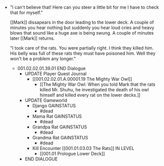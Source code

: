 - "I can't believe that! Here can you steer a little bit for me I have to check that for myself."
  
  [[Mark]] dissapears in the door leading to the lower deck. A couple of minutes you hear nothing but suddenly you hear loud cries and heavy blows that sound like a huge axe is being swung. A couple of minutes later [[Mark]] returns.
  
  "I took care of the rats. You were partially right. I think they killed him. His belly was full of these rats they must have poisoned him. Well they won't be a problem any longer."
	- 001.02.02.01.39.01 END Dialogue
		- UPDATE Player Quest Journal
			- [[001.02.02.01.A.00001.19 The Mighty War Owl]]
				- [[The Mighty War Owl: When you told Mark that the rats killed Mr. Shuhu, he investigated the death of his owl himself and killed every rat on the lower decks.]]
		- UPDATE Gameworld
			- Django GAINSTATUS
				- #dead
			- Mama Rat GAINSTATUS
				- #dead
			- Grandpa Rat GAINSTATUS
				- #dead
			- Grandma Rat GAINSTATUS
				- #dead
			- Kill Encounter [[001.01.03.03 The Rats]] IN LEVEL
				- [[001.01 Prologue Lower Deck]]
		- END DIALOGUE